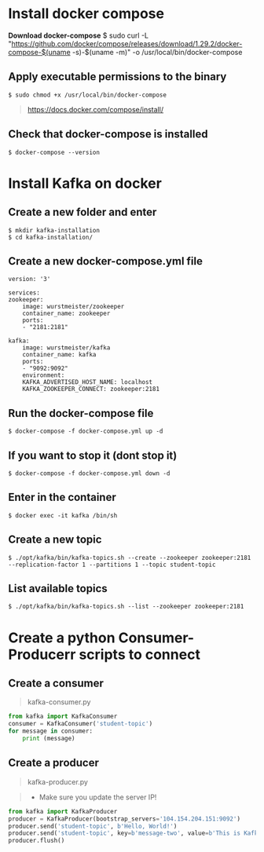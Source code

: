 # Install docker compose

__Download docker-compose__
    $ sudo curl -L "https://github.com/docker/compose/releases/download/1.29.2/docker-compose-$(uname -s)-$(uname -m)" -o /usr/local/bin/docker-compose

## Apply executable permissions to the binary

    $ sudo chmod +x /usr/local/bin/docker-compose
> https://docs.docker.com/compose/install/

## Check that docker-compose is installed

    $ docker-compose --version

# Install Kafka on docker

## Create a new folder and enter

    $ mkdir kafka-installation
    $ cd kafka-installation/


## Create a new docker-compose.yml file

    version: '3'

    services:
    zookeeper: 
        image: wurstmeister/zookeeper
        container_name: zookeeper
        ports:
        - "2181:2181"

    kafka:
        image: wurstmeister/kafka
        container_name: kafka
        ports:
        - "9092:9092"
        environment:
        KAFKA_ADVERTISED_HOST_NAME: localhost
        KAFKA_ZOOKEEPER_CONNECT: zookeeper:2181

## Run the docker-compose file

    $ docker-compose -f docker-compose.yml up -d

## If you want to stop it (dont stop it)

    $ docker-compose -f docker-compose.yml down -d

## Enter in the container

    $ docker exec -it kafka /bin/sh

## Create a new topic

    $ ./opt/kafka/bin/kafka-topics.sh --create --zookeeper zookeeper:2181 --replication-factor 1 --partitions 1 --topic student-topic

## List available topics

    $ ./opt/kafka/bin/kafka-topics.sh --list --zookeeper zookeeper:2181

# Create a python Consumer-Producerr scripts to connect

## Create a consumer
> kafka-consumer.py

```python
from kafka import KafkaConsumer
consumer = KafkaConsumer('student-topic')
for message in consumer:
    print (message)
```

## Create a producer

> kafka-producer.py

> * Make sure you update the server IP!

```python
from kafka import KafkaProducer
producer = KafkaProducer(bootstrap_servers='104.154.204.151:9092')
producer.send('student-topic', b'Hello, World!')
producer.send('student-topic', key=b'message-two', value=b'This is Kafka message from the producer')
producer.flush()
```

